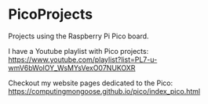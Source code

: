 # PicoProjects
Projects using the Raspberry Pi Pico board.

I have a Youtube playlist with Pico projects:
https://www.youtube.com/playlist?list=PL7-u-wmV6bWolOY_WsMYsVexO07NUKOXR

Checkout my website pages dedicated to the Pico: 
https://computingmongoose.github.io/pico/index_pico.html
